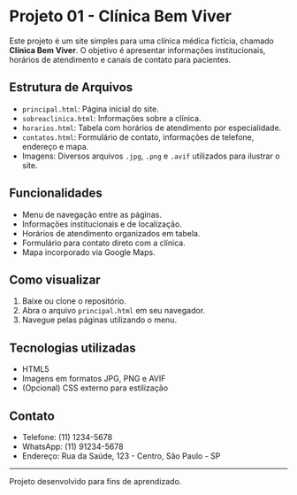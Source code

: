 # Projeto 01 - Clínica Bem Viver

Este projeto é um site simples para uma clínica médica fictícia, chamado **Clínica Bem Viver**. O objetivo é apresentar informações institucionais, horários de atendimento e canais de contato para pacientes.

## Estrutura de Arquivos

- `principal.html`: Página inicial do site.
- `sobreaclinica.html`: Informações sobre a clínica.
- `horarios.html`: Tabela com horários de atendimento por especialidade.
- `contatos.html`: Formulário de contato, informações de telefone, endereço e mapa.
- Imagens: Diversos arquivos `.jpg`, `.png` e `.avif` utilizados para ilustrar o site.

## Funcionalidades

- Menu de navegação entre as páginas.
- Informações institucionais e de localização.
- Horários de atendimento organizados em tabela.
- Formulário para contato direto com a clínica.
- Mapa incorporado via Google Maps.

## Como visualizar

1. Baixe ou clone o repositório.
2. Abra o arquivo `principal.html` em seu navegador.
3. Navegue pelas páginas utilizando o menu.

## Tecnologias utilizadas

- HTML5
- Imagens em formatos JPG, PNG e AVIF
- (Opcional) CSS externo para estilização

## Contato

- Telefone: (11) 1234-5678
- WhatsApp: (11) 91234-5678
- Endereço: Rua da Saúde, 123 - Centro, São Paulo - SP

---
Projeto desenvolvido para fins de aprendizado.
